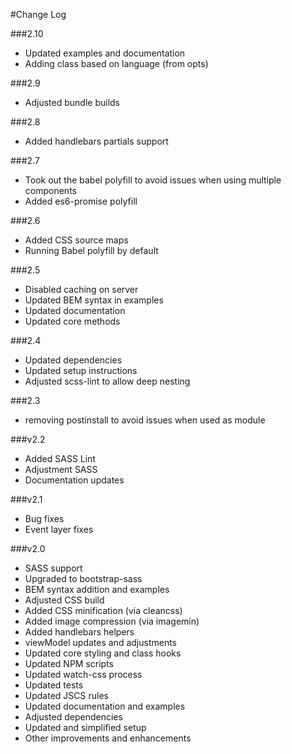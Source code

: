 #Change Log

###2.10

* Updated examples and documentation
* Adding class based on language (from opts)

###2.9

* Adjusted bundle builds

###2.8

* Added handlebars partials support

###2.7

* Took out the babel polyfill to avoid issues when using multiple components
* Added es6-promise polyfill

###2.6

* Added CSS source maps
* Running Babel polyfill by default

###2.5

* Disabled caching on server
* Updated BEM syntax in examples
* Updated documentation
* Updated core methods

###2.4

* Updated dependencies
* Updated setup instructions
* Adjusted scss-lint to allow deep nesting

###2.3

* removing postinstall to avoid issues when used as module

###v2.2

* Added SASS Lint
* Adjustment SASS
* Documentation updates

###v2.1

* Bug fixes
* Event layer fixes

###v2.0

* SASS support
* Upgraded to bootstrap-sass
* BEM syntax addition and examples
* Adjusted CSS build
* Added CSS minification (via cleancss)
* Added image compression (via imagemin)
* Added handlebars helpers
* viewModel updates and adjustments
* Updated core styling and class hooks
* Updated NPM scripts
* Updated watch-css process
* Updated tests
* Updated JSCS rules
* Updated documentation and examples
* Adjusted dependencies
* Updated and simplified setup
* Other improvements and enhancements 
